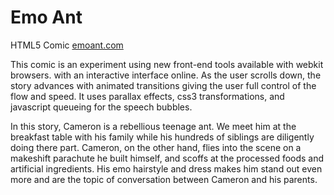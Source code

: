 # Emo Ant
HTML5 Comic
<A href=http://emoant.com>emoant.com</a>

This comic is an experiment using new front-end tools available with webkit browsers. with an interactive interface online. As the user scrolls down, the story advances with animated transitions giving the user full control of the flow and speed. It uses parallax effects, css3 transformations, and javascript queueing for the speech bubbles.

In this story, Cameron is a rebellious teenage ant. We meet him at the breakfast table with his family while his hundreds of siblings are diligently doing there part. Cameron, on the other hand, flies into the scene on a makeshift parachute he built himself, and scoffs at the processed foods and artificial ingredients. His emo hairstyle and dress makes him stand out even more and are the topic of conversation between Cameron and his parents.
